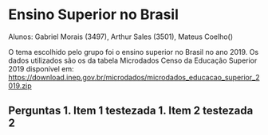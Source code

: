 # Ensino Superior no Brasil
Alunos: Gabriel Morais (3497), Arthur Sales (3501), Mateus Coelho()

O tema escolhido pelo grupo foi o ensino superior no Brasil no ano 2019. Os dados utilizados são os da tabela Microdados Censo da Educação Superior 2019 disponível em: https://download.inep.gov.br/microdados/microdados_educacao_superior_2019.zip

<h2>Perguntas
1. Item 1 testezada
1. Item 2 testezada 2